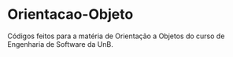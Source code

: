 # Orientacao-Objeto
Códigos feitos para a matéria de Orientação a Objetos do curso de Engenharia de Software da UnB.
